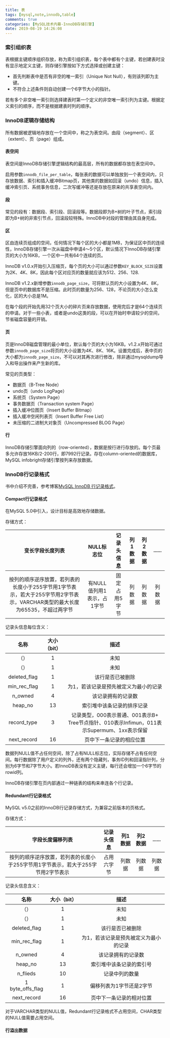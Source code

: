 ```yaml
---
title: 表
tags: [mysql,note,innodb,table]
comments: true
categories: [MySQL技术内幕-InnoDB存储引擎]
date: 2019-08-19 14:26:08
---
```


### 索引组织表

表根据主键顺序组织存放，称为索引组织表，每个表中都有个主键，若创建表时没有显示地定义主键，则存储引擎按如下方式选择或创建主键：

* 首先判断表中是否有非空的唯一索引（Unique Not Null），有则该列即为主键。
* 不符合上述条件则自动创建一个6字节大小的指针。

若有多个非空唯一索引则选择建表时第一个定义的非空唯一索引列为主键。根据定义索引的顺序，而不是根据建表时列的顺序。

### InnoDB逻辑存储结构

所有数据被逻辑地存放在一个空间中，称之为表空间。由段（segment）、区（extent）、页（page）组成。

#### 表空间
表空间是InnoDB存储引擎逻辑结构的最高层，所有的数据都存放在表空间中。

启用参数`innodb_file_per_table`，每张表的数据可以单独放到一个表空间内，只存放数据、索引和插入缓冲Bitmap页，其他类的数据如回滚（undo）信息，插入缓冲索引页、系统事务信息，二次写缓冲等还是存放在原来的共享表空间内。

#### 段
常见的段有：数据段、索引段、回滚段等。数据段即为B+树的叶子节点，索引段即为B+树的非索引节点，回滚段较特殊。InnoDB中对段的管理由其自身完成。

#### 区
区由连续页组成的空间，任何情况下每个区的大小都是1MB，为保证区中页的连续性，InnoDB存储引擎一次从磁盘中申请4～5个区，默认情况下InnoDB存储引擎页的大小为16KB，一个区中一共有64个连续的页。

InnoDB v1.0.x开始引入压缩页，每个页的大小可以通过参数`KEY_BLOCK_SIZE`设置为2K、4K、8K，因此每个区对应页的数量就应该为512、256、128.

InnoDB v1.2.x新增参数`innodb_page_size`，可将默认页的大小设置为4K、8K，但是页中的数据库不是压缩。此时页的数量为256、128，不论页的大小怎么变化，区的大小总是1M。

在每个段的开始先用32个页大小的碎片页来存放数据，使用完后才是64个连续页的申请。对于一些小表，或者是undo这类的段，可以在开始时申请较少的空间，节省磁盘容量的开销。

#### 页
页是InnoDB磁盘管理的最小单位，默认每个页的大小为16KB。v1.2.x开始可通过参数`innodb_page_size`将页的大小设置为4K、8K、16K。设置完成后，表中页的大小都为`innodb_page_size`，不可以对其再次进行修改，除非通过mysqldump导入和导出操作来产生新的库。

常见的页类型：

* 数据页（B-Tree Node）
* undo页（undo LogPage）
* 系统页（System Page）
* 事务数据页（Transaction system Page）
* 插入缓冲位图页（Insert Buffer Bitmap）
* 插入缓冲空闲列表页（Insert Buffer Free List）
* 未压缩的二进制大对象页（Uncompressed BLOG Page）


#### 行
InnoDB存储引擎面向列的（row-oriented），数据是按行进行存放的。每个页最多允许存放16KB/2-200行，即7992行记录。存在column-oriented的数据库，MySQL infobright存储引擎按列来存放数据。

### InnoDB行记录格式
书中介绍不完善，参考博客[MySQL InnoDB 行记录格式](https://www.cnblogs.com/wilburxu/p/9435818.html)。


#### Compact行记录格式
在MySQL 5.0中引入，设计目标是高效地存储数据。

存储方式：

变长字段长度列表 | NULL标志位 | 记录头信息 | 列1数据 | 列2数据 | ......
 :-: | :-: | :-: | :-: | :-: | :-:
按列的顺序逆序放置，若列表的长度小于255字节用1字节表示，若大于255字节用2字节表示，VARCHAR类型的最大长度为65535，不超过两字节 | 有NULL值列用1表示，占1字节 | 固定占用5字节 | 列数据 | 列数据 | 列数据

记录头信息每位含义：

名称 | 大小（bit）| 描述
:-: | :-: | :-:
（）| 1 | 未知
（）| 1 | 未知
deleted_flag | 1 | 该行是否已被删除
min_rec_flag | 1 | 为1，若该记录是预先被定义为最小的记录
n_owned | 4 | 该记录拥有的记录数
heap_no | 13 | 索引堆中该条记录的排序记录
record_type | 3 | 记录类型，000表示普通、001表示B+ Tree节点指针、010表示Infimun，011表示Supermum、1xx表示保留
next_record |  16 | 页中下一条记录的相应位置


数据列NULL值不占任何空间，除了占有NULL标志位，实际存储不占有任何空间。每行数据除了用户定义的列外，还有两个隐藏列，事务ID列和回滚指针列，分别为6字节和7字节大小。若InnoDB表没有定义主键，每行还会增加一个6字节的rowid列。

InnoDB存储引擎在页内部通过一种链表的结构来串连各个行记录。

#### Redundant行记录格式
MySQL v5.0之前的InnoDB行记录存储方式，为兼容之前版本的页格式。

存储方式：

字段长度偏移列表 | 记录头信息 | 列1数据 | 列2数据 | ......
:-: | :-: | :-: | :-: | :-:
按列的顺序逆序放置，若列表的长度小于255字节用1字节表示，若大于255字节用2字节表示 | 占用六字节 | 列数据 | 列数据 | 列数据

记录头信息含义：

名称 | 大小（bit） | 描述
:-: | :-: | :-:
（） | 1 | 未知
（） | 1 | 未知   
deleted_flag | 1 | 该行是否已被删除
min_rec_flag | 1 | 为1，若该记录是预先被定义为最小的记录
n_owned | 4 | 该记录拥有的记录数
heap_no | 13 | 索引堆中该条记录的索引号
n_flieds | 10 | 记录中列的数量
1 byte_offs_flag | 1 | 偏移列表为1字节还是2字节
next_record | 16 | 页中下一条记录的相对位置

对于VARCHAR类型的NULL值，Redundant行记录格式不占用空间，CHAR类型的NULL值需要占用空间。

#### 行溢出数据
 